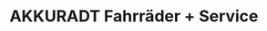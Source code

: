 ---
title: "AKKURADT Fahrräder + Service"
url: /bubenreuth/akkuradt-fahrraeder-service/
shop: Fahrrad
---